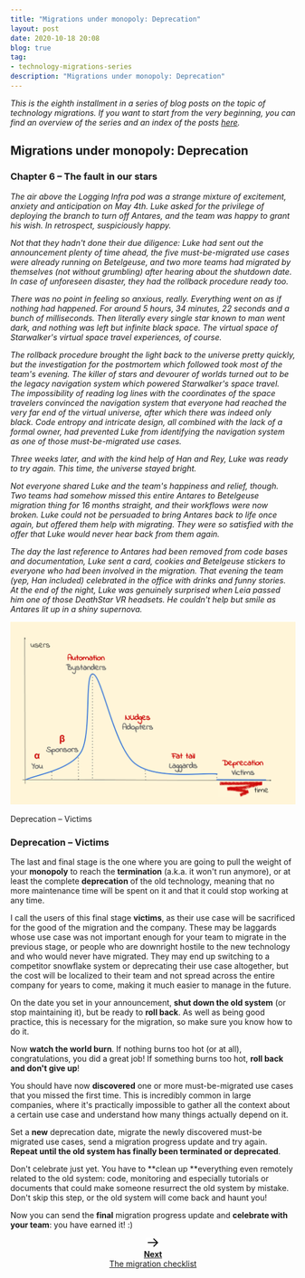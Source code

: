 ```yaml
---
title: "Migrations under monopoly: Deprecation"
layout: post
date: 2020-10-18 20:08
blog: true
tag:
- technology-migrations-series
description: "Migrations under monopoly: Deprecation"
---
```


_This is the eighth installment in a series of blog posts on the topic of technology migrations. If you want to start from the very beginning, you can find an overview of the series and an index of the posts [here](http://poros.github.io/technology-migrations-series/)._

## Migrations under monopoly: Deprecation

### Chapter 6 – The fault in our stars

_The air above the Logging Infra pod was a strange mixture of excitement, anxiety and anticipation on May 4th. Luke asked for the privilege of deploying the branch to turn off Antares, and the team was happy to grant his wish. In retrospect, suspiciously happy._

_Not that they hadn't done their due diligence: Luke had sent out the announcement plenty of time ahead, the five must-be-migrated use cases were already running on Betelgeuse, and two more teams had migrated by themselves (not without grumbling) after hearing about the shutdown date. In case of unforeseen disaster, they had the rollback procedure ready too._

_There was no point in feeling so anxious, really. Everything went on as if nothing had happened. For around 5 hours, 34 minutes, 22 seconds and a bunch of milliseconds. Then literally every single star known to man went dark, and nothing was left but infinite black space. The virtual space of Starwalker's virtual space travel experiences, of course._

_The rollback procedure brought the light back to the universe pretty quickly, but the investigation for the postmortem which followed took most of the team's evening. The killer of stars and devourer of worlds turned out to be the legacy navigation system which powered Starwalker's space travel. The impossibility of reading log lines with the coordinates of the space travelers convinced the navigation system that everyone had reached the very far end of the virtual universe, after which there was indeed only black. Code entropy and intricate design, all combined with the lack of a formal owner, had prevented Luke from identifying the navigation system as one of those must-be-migrated use cases._

_Three weeks later, and with the kind help of Han and Rey, Luke was ready to try again. This time, the universe stayed bright._

_Not everyone shared Luke and the team's happiness and relief, though. Two teams had somehow missed this entire Antares to Betelgeuse migration thing for 16 months straight, and their workflows were now broken. Luke could not be persuaded to bring Antares back to life once again, but offered them help with migrating. They were so satisfied with the offer that Luke would never hear back from them again._

_The day the last reference to Antares had been removed from code bases and documentation, Luke sent a card, cookies and Betelgeuse stickers to everyone who had been involved in the migration. That evening the team (yep, Han included) celebrated in the office with drinks and funny stories. At the end of the night, Luke was genuinely surprised when Leia passed him one of those DeathStar VR headsets. He couldn't help but smile as Antares lit up in a shiny supernova._

![Deprecation](/assets/images/migrations_under_monopoly_6.png)
<figcaption class="caption">Deprecation – Victims</figcaption>

### Deprecation – Victims

The last and final stage is the one where you are going to pull the weight of your **monopoly** to reach the **termination** (a.k.a. it won't run anymore), or at least the complete **deprecation** of the old technology, meaning that no more maintenance time will be spent on it and that it could stop working at any time.

I call the users of this final stage **victims**, as their use case will be sacrificed for the good of the migration and the company. These may be laggards whose use case was not important enough for your team to migrate in the previous stage, or people who are downright hostile to the new technology and who would never have migrated. They may end up switching to a competitor snowflake system or deprecating their use case altogether, but the cost will be localized to their team and not spread across the entire company for years to come, making it much easier to manage in the future.

On the date you set in your announcement, **shut down the old system** (or stop maintaining it), but be ready to **roll back**. As well as being good practice, this is necessary for the migration, so make sure you know how to do it.

Now **watch the world burn**. If nothing burns too hot (or at all), congratulations, you did a great job! If something burns too hot, **roll back and don't give up**!

You should have now **discovered** one or more must-be-migrated use cases that you missed the first time. This is incredibly common in large companies, where it's practically impossible to gather all the context about a certain use case and understand how many things actually depend on it.

Set a **new** deprecation date, migrate the newly discovered must-be migrated use cases, send a migration progress update and try again. **Repeat until the old system has finally been terminated or deprecated**.

Don't celebrate just yet. You have to **clean up **everything even remotely related to the old system: code, monitoring and especially tutorials or documents that could make someone resurrect the old system by mistake. Don't skip this step, or the old system will come back and haunt you!

Now you can send the **final** migration progress update and **celebrate with your team**: you have earned it! :)

<div align="center">
<a class="next-arrow" href="http://poros.github.io/migration-checklist/">
<img style="max-width:5%" src="/assets/images/next_arrow.png" alt="Next">
<b><figcaption class="caption">Next</figcaption></b>
<figcaption class="caption">The migration checklist</figcaption>
</a>
</div>
